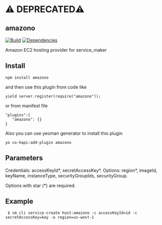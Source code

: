 # ⚠️ DEPRECATED⚠️ 

## amazono

[![Build](https://travis-ci.org/bandwidthcom/amazono.png)](https://travis-ci.org/bandwidthcom/amazono)
[![Dependencies](https://david-dm.org/bandwidthcom/amazono.png)](https://david-dm.org/bandwidthcom/amazono)

Amazon EC2 hosting provider for service_maker

## Install

```
npm install amazono
```
and then use this plugin from code like

```
yield server.register(require("amazono"));
```

or from  manifest file

```
"plugins":{
   "amazono": {}
}
```

Also you can use yeoman generator to install this plugin

```
yo co-hapi:add-plugin amazono
```

## Parameters

Credentials: accessKeyId*, secretAccessKey*.
Options: region*, imageId, keyName, instanceType, securityGroupIds, securityGroup.

Options with star (*) are required.

## Example

```
 $ sm_cli service-create host:amazono -c accessKeyId=id -c secretAccessKey=key -o region=us-west-1
```

